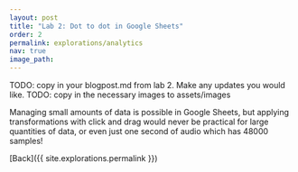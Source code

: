 ```yaml
---
layout: post
title: "Lab 2: Dot to dot in Google Sheets"
order: 2
permalink: explorations/analytics
nav: true
image_path: 
---
```


TODO: copy in your blogpost.md from lab 2. Make any updates you would like.
TODO: copy in the necessary images to assets/images

Managing small amounts of data is possible in Google Sheets, but
applying transformations with click and drag would never be practical
for large quantities of data, or even just one second of audio which
has 48000 samples!

[Back]({{ site.explorations.permalink }})
